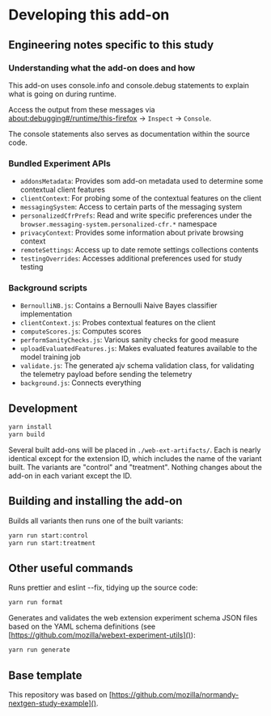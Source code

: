 # Developing this add-on

## Engineering notes specific to this study

### Understanding what the add-on does and how

This add-on uses console.info and console.debug statements to explain what is going on during runtime.

Access the output from these messages via [about:debugging#/runtime/this-firefox]() -> `Inspect` -> `Console`.

The console statements also serves as documentation within the source code.

### Bundled Experiment APIs

- `addonsMetadata`: Provides som add-on metadata used to determine some contextual client features
- `clientContext`: For probing some of the contextual features on the client
- `messagingSystem`: Access to certain parts of the messaging system
- `personalizedCfrPrefs`: Read and write specific preferences under the `browser.messaging-system.personalized-cfr.*` namespace
- `privacyContext`: Provides some information about private browsing context
- `remoteSettings`: Access up to date remote settings collections contents
- `testingOverrides`: Accesses additional preferences used for study testing

### Background scripts

- `BernoulliNB.js`: Contains a Bernoulli Naive Bayes classifier implementation
- `clientContext.js`: Probes contextual features on the client
- `computeScores.js`: Computes scores
- `performSanityChecks.js`: Various sanity checks for good measure
- `uploadEvaluatedFeatures.js`: Makes evaluated features available to the model training job
- `validate.js`: The generated ajv schema validation class, for validating the telemetry payload before sending the telemetry
- `background.js`: Connects everything

## Development

```bash
yarn install
yarn build
```

Several built add-ons will be placed in `./web-ext-artifacts/`. Each is
nearly identical except for the extension ID, which includes the name of the
variant built. The variants are "control" and "treatment". Nothing changes about the
add-on in each variant except the ID.

## Building and installing the add-on

Builds all variants then runs one of the built variants:

```bash
yarn run start:control
yarn run start:treatment
```

## Other useful commands

Runs prettier and eslint --fix, tidying up the source code:

```bash
yarn run format
```

Generates and validates the web extension experiment schema JSON files based on the YAML schema definitions (see [https://github.com/mozilla/webext-experiment-utils]()):

```bash
yarn run generate
```

## Base template

This repository was based on [https://github.com/mozilla/normandy-nextgen-study-example]().
